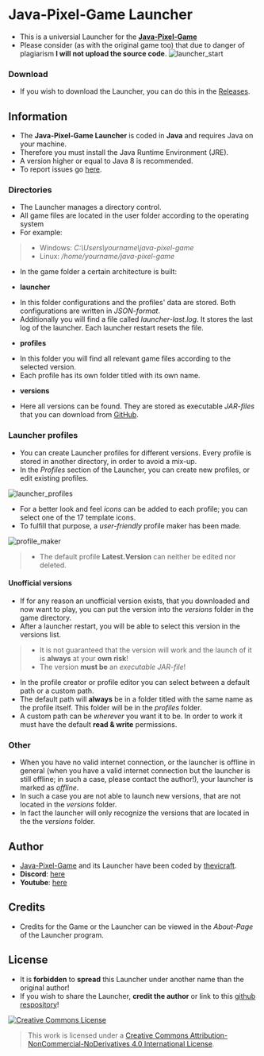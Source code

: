# Java-Pixel-Game Launcher

+ This is a universial Launcher for the **[Java-Pixel-Game](https://github.com/thevicraft/java-pixel-game)**
+ Please consider (as with the original game too) that due to danger of plagiarism **I will not upload the source code**.
![launcher_start](https://user-images.githubusercontent.com/80700279/232238373-c98c3f91-0ce3-4d99-9626-7310c8df1253.png)

### Download
+ If you wish to download the Launcher, you can do this in the [Releases](https://github.com/thevicraft/jpg-launcher/releases).

## Information

+ The **Java-Pixel-Game Launcher** is coded in **Java** and requires Java on your machine.
+ Therefore you must install the Java Runtime Environment (JRE).
+ A version higher or equal to Java 8 is recommended.
+ To report issues go [here](https://github.com/thevicraft/jpg-launcher/issues).

### Directories
- The Launcher manages a directory control.
- All game files are located in the user folder according to the operating system
- For example:

> - Windows: *C:\Users\yourname\java-pixel-game*
> - Linux: */home/yourname/java-pixel-game*

- In the game folder a certain architecture is built:

- **launcher**
 + In this folder configurations and the profiles' data are stored. Both configurations are written in *JSON-format*.
 + Additionally you will find a file called *launcher-last.log*. It stores the last log of the launcher. Each launcher restart resets the file.

- **profiles**
 + In this folder you will find all relevant game files according to the selected version.
 + Each profile has its own folder titled with its own name.

- **versions**
 + Here all versions can be found. They are stored as executable *JAR-files* that you can download from [GitHub](https://github.com/thevicraft/java-pixel-game/releases).


### Launcher profiles
- You can create Launcher profiles for different versions. Every profile is stored in another directory, in order to avoid a mix-up.
- In the *Profiles* section of the Launcher, you can create new profiles, or edit existing profiles.

![launcher_profiles](https://user-images.githubusercontent.com/80700279/232238371-ba152e53-4039-4f26-b8df-2e1ffc5c669c.png)

- For a better look and feel *icons* can be added to each profile; you can select one of the 17 template icons.
- To fulfill that purpose, a *user-friendly* profile maker has been made.

![profile_maker](https://user-images.githubusercontent.com/80700279/232238368-6c7376a8-1b9a-4560-a1d6-974c33358df7.png)

> - The default profile **Latest.Version** can neither be edited nor deleted. 

#### Unofficial versions
- If for any reason an unofficial version exists, that you downloaded and now want to play, you can put the version into the *versions* folder in the game directory.
- After a launcher restart, you will be able to select this version in the versions list.

> - It is not guaranteed that the version will work and the launch of it is **always** at your **own risk**!
> - The version **must be** an *executable JAR-file*!

- In the profile creator or profile editor you can select between a default path or a custom path.
- The default path will **always** be in a folder titled with the same name as the profile itself. This folder will be in the *profiles* folder.
- A custom path can be *wherever* you want it to be. In order to work it must have the default **read & write** permissions.

### Other
- When you have no valid internet connection, or the launcher is offline in general (when you have a valid internet connection but the launcher is still offline; in such a case, please contact the author!), your launcher is marked as *offline*.
- In such a case you are not able to launch new versions, that are not located in the *versions* folder.
- In fact the launcher will only recognize the versions that are located in the the *versions* folder.


## Author
+ [Java-Pixel-Game](https://github.com/thevicraft/java-pixel-game) and its Launcher have been coded by [thevicraft](https://github.com/thevicraft).
+ **Discord**: [here](https://discord.com/invite/pXDxjKB7q3)
+ **Youtube**: [here](https://www.youtube.com/channel/UCjiP-NZ-BqZiH9IlEW-shLw)

## Credits

+ Credits for the Game or the Launcher can be viewed in the *About-Page* of the Launcher program.

## License
+ It is **forbidden** to **spread** this Launcher under another name than the original author!
+ If you wish to share the Launcher, **credit the author** or link to this [github respository](https://github.com/thevicraft/java-pixel-game)!

[![Creative Commons License](https://i.creativecommons.org/l/by-nc-nd/4.0/88x31.png)](http://creativecommons.org/licenses/by-nc-nd/4.0/) 

> This work is licensed under a [Creative Commons Attribution-NonCommercial-NoDerivatives 4.0 International License](http://creativecommons.org/licenses/by-nc-nd/4.0/).
